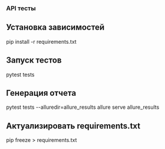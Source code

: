 ### API тесты

## Установка зависимостей
pip install -r requirements.txt 

## Запуск тестов
pytest tests

## Генерация отчета
pytest tests --alluredir=allure_results 
allure serve allure_results

## Актуализировать requirements.txt
pip freeze > requirements.txt 
